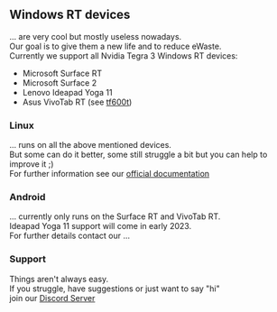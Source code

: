 ## Windows RT devices
... are very cool but mostly useless nowadays.<br>
Our goal is to give them a new life and to reduce eWaste.<br>
Currently we support all Nvidia Tegra 3 Windows RT devices:
- Microsoft Surface RT
- Microsoft Surface 2
- Lenovo Ideapad Yoga 11
- Asus VivoTab RT (see [tf600t](https://github.com/clamor-s/linux/tree/tf600t))

### Linux
... runs on all the above mentioned devices.<br>
But some can do it better, some still struggle a bit but you can help to improve it ;)<br>
For further information see our [official documentation](https://openrt.gitbook.io/open-surfacert/)


### Android
... currently only runs on the Surface RT and VivoTab RT.<br>
Ideapad Yoga 11 support will come in early 2023.<br>
For further details contact our ...

### Support
Things aren't always easy.<br>
If you struggle, have suggestions or just want to say "hi"<br>
join our [Discord Server](https://discord.com/invite/tAxvvVC)
